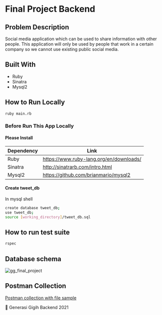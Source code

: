 # Final Project Backend

## Problem Description

Social media application which can be used to share information with other people. This application will only be used by people that work in a certain company so we cannot use existing public social media.

## Built With
- Ruby
- Sinatra
- Mysql2

## How to Run Locally

```sh
ruby main.rb
```

### Before Run This App Locally

#### Please Install 
| Dependency | Link |
| ------ | ------ |
| Ruby | https://www.ruby-lang.org/en/downloads/ |
| Sinatra | http://sinatrarb.com/intro.html |
| Mysql2 | https://github.com/brianmario/mysql2 |

#### Create tweet_db
In mysql shell

```sh
create database tweet_db; 
use tweet_db;
source [working_directory]/tweet_db.sql
```

## How to run test suite

```sh
rspec

```

## Database schema
![gg_final_project](https://user-images.githubusercontent.com/86975716/129534967-0b7b353e-76ad-4abb-9873-124bbe405051.png)

## Postman Collection
[Postman collection with file sample](https://github.com/YudoWorks/generasi_gigih_final_project/tree/main/postman_collection_with_file_sample)

💪 Generasi Gigih Backend 2021
